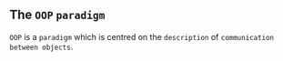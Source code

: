 The `OOP` `paradigm`
---
`OOP` is a `paradigm` which is centred on the `description` of `communication between objects`.